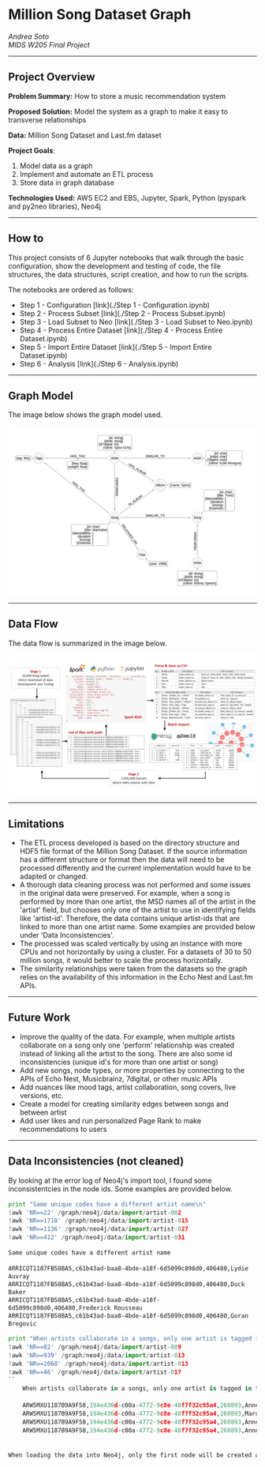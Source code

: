 
# Million Song Dataset Graph

*Andrea Soto*  
*MIDS W205 Final Project*  

---
## Project Overview

**Problem Summary:** How to store a music recommendation system

**Proposed Solution:** Model the system as a graph to make it easy to transverse relationships 

**Data:** Million Song Dataset and Last.fm dataset 

**Project Goals**: 

1. Model data as a graph
2. Implement and automate an ETL process
3. Store data in graph database

**Technologies Used:** AWS EC2 and EBS, Jupyter, Spark, Python (pyspark and py2neo libraries), Neo4j


---
## How to 

This project consists of 6 Jupyter notebooks that walk through the basic configuration, show the development and testing of code, the file structures, the data structures, script creation, and how to run the scripts.

The notebooks are ordered as follows:

- Step 1 - Configuration [link](./Step 1 - Configuration.ipynb)  
- Step 2 - Process Subset [link](./Step 2 - Process Subset.ipynb)  
- Step 3 - Load Subset to Neo [link](./Step 3 - Load Subset to Neo.ipynb)  
- Step 4 - Process Entire Dataset [link](./Step 4 - Process Entire Dataset.ipynb)  
- Step 5 - Import Entire Dataset [link](./Step 5 - Import Entire Dataset.ipynb)  
- Step 6 - Analysis [link](./Step 6 - Analysis.ipynb)  

---

## Graph Model

The image below shows the graph model used.

![Model](./images/GraphModel.png)

---

## Data Flow

The data flow is summarized in the image below.

![Data Flow](./images/DataFlow.png)

---
## Limitations

- The ETL process developed is based on the directory structure and HDF5 file format of the Million Song Dataset. If the source information has a different structure or format then the data will need to be processed differently and the current implementation would have to be adapted or changed.
- A thorough data cleaning process was not performed and some issues in the original data were preserved. For example, when a song is performed by more than one artist, the MSD names all of the artist in the 'artist' field, but chooses only one of the artist to use in identifying fields like 'artist-id'. Therefore, the data contains unique artist-ids that are linked to more than one artist name. Some examples are provided below under 'Data Inconsistencies'.
- The processed was scaled vertically by using an instance with more CPUs and not horizontally by using a cluster. For a datasets of 30 to 50 million songs, it would better to scale the process horizontally.
- The similarity relationships were taken from the datasets so the graph relies on the availability of this information in the Echo Nest and Last.fm APIs.


---

## Future Work

- Improve the quality of the data. For example, when multiple artists collaborate on a song only one 'perform' relationship was created instead of linking all the artist to the song. There are also some id inconsistencies (unique id's for more than one artist or song)
- Add new songs, node types, or more properties by connecting to the APIs of Echo Nest, Musicbrainz, 7digital, or other music APIs
- Add nuances like mood tags, artist collaboration, song covers, live versions, etc.
- Create a model for creating similarity edges between songs and between artist
- Add user likes and run personalized Page Rank to make recommendations to users

---
## Data Inconsistencies (not cleaned)

By looking at the error log of Neo4j's import tool, I found some inconsistentcies in the node ids. Some examples are provided below.


```python
print "Same unique codes have a different artist name\n"
!awk 'NR==22' /graph/neo4j/data/import/artist-002
!awk 'NR==1718' /graph/neo4j/data/import/artist-015
!awk 'NR==1136' /graph/neo4j/data/import/artist-027
!awk 'NR==412' /graph/neo4j/data/import/artist-031
```

    Same unique codes have a different artist name
    
    ARRICQT1187FB58BA5,c61b43ad-baa8-4bde-a18f-6d5099c898d0,406480,Lydie Auvray
    ARRICQT1187FB58BA5,c61b43ad-baa8-4bde-a18f-6d5099c898d0,406480,Duck Baker
    ARRICQT1187FB58BA5,c61b43ad-baa8-4bde-a18f-6d5099c898d0,406480,Frederick Rousseau
    ARRICQT1187FB58BA5,c61b43ad-baa8-4bde-a18f-6d5099c898d0,406480,Goran Bregovic



```python
print "When artists collaborate in a songs, only one artist is tagged in the data\n"
!awk 'NR==82' /graph/neo4j/data/import/artist-009
!awk 'NR==939' /graph/neo4j/data/import/artist-013
!awk 'NR==2068' /graph/neo4j/data/import/artist-013
!awk 'NR==46' /graph/neo4j/data/import/artist-017
``
    When artists collaborate in a songs, only one artist is tagged in the data
    
    ARW5MXU1187B9A9F58,194e436d-c00a-4772-9c8e-48f7f32c95a4,260893,Anne Linnet;Mek Pek
    ARW5MXU1187B9A9F58,194e436d-c00a-4772-9c8e-48f7f32c95a4,260893,Marquis De Sade_ Anne Linnet
    ARW5MXU1187B9A9F58,194e436d-c00a-4772-9c8e-48f7f32c95a4,260893,Anne Linnet;Sanne Salomonsen
    ARW5MXU1187B9A9F58,194e436d-c00a-4772-9c8e-48f7f32c95a4,260893,Anne Linnet


When loading the data into Neo4j, only the first node will be created and any repeated nodes will be ignored. This will create errors in the Artist names and relationships. 

